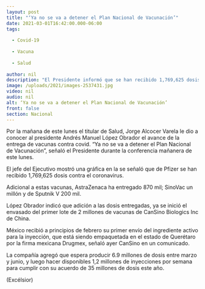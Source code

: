 ```yaml
---
layout: post
title: "‘Ya no se va a detener el Plan Nacional de Vacunación’"
date: 2021-03-01T16:42:00.000-06:00
tags:
  
  - Covid-19
  
  - Vacuna
  
  - Salud
  
author: nil
description: "El Presidente informó que se han recibido 1,769,625 dosis de Pfizer; 870 mil de AstraZeneca; un millón de SinoVac 1,000,000 y 200 mil de Sputnik V"
image: /uploads/2021/images-2537431.jpg
video: nil
audio: nil
alt: ‘Ya no se va a detener el Plan Nacional de Vacunación’
front: false
section: Nacional
---
```


Por la mañana de este lunes el titular de Salud, Jorge Alcocer Varela le dio a conocer al presidente Andrés Manuel López Obrador el avance de la entrega de vacunas contra covid. “Ya no se va a detener el Plan Nacional de Vacunación”, señaló el Presidente durante la conferencia mañanera de este lunes.

El jefe del Ejecutivo mostró una gráfica en la se señaló que de Pfizer se han recibido 1,769,625 dosis contra el coronavirus.

Adicional a estas vacunas, AstraZenaca ha entregado 870 mil; SinoVac un millón y de Sputnik V 200 mil.

López Obrador indicó que adición a las dosis entregadas, ya se inició el envasado del primer lote de 2 millones de vacunas de CanSino Biologics Inc de China.

México recibió a principios de febrero su primer envío del ingrediente activo para la inyección, que está siendo empaquetada en el estado de Querétaro por la firma mexicana Drugmex, señaló ayer CanSino en un comunicado.

La compañía agregó que espera producir 6.9 millones de dosis entre marzo y junio, y luego hacer disponibles 1,2 millones de inyecciones por semana para cumplir con su acuerdo de 35 millones de dosis este año.

(Excélsior)
